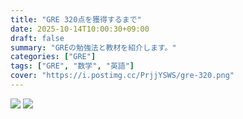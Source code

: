 ```yaml
---
title: "GRE 320点を獲得するまで"
date: 2025-10-14T10:00:30+09:00
draft: false
summary: "GREの勉強法と教材を紹介します。"
categories: ["GRE"]
tags: ["GRE", "数学", "英語"]
cover: "https://i.postimg.cc/PrjjYSWS/gre-320.png"
---
```


![](https://i.postimg.cc/HkMbVPvT/gre-score.jpg)
![](https://i.postimg.cc/13S9Qj96/gre-score-prrogression.png)

